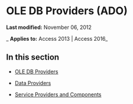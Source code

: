 
# OLE DB Providers (ADO)

 **Last modified:** November 06, 2012

 _ **Applies to:** Access 2013 | Access 2016_

## In this section


- [OLE DB Providers](ef412198-eac5-bf86-73fd-574e67276408.md)
    
- [Data Providers](c1e36245-4ece-4986-db30-dc4be3daa794.md)
    
- [Service Providers and Components](e42d9c84-525a-4aca-01b2-88e3f2b0717f.md)
    
